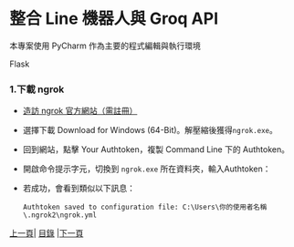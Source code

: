 # 整合 Line 機器人與 Groq API
本專案使用 PyCharm 作為主要的程式編輯與執行環境

Flask

### 1.下載 ngrok
* [造訪 ngrok 官方網站（需註冊）](https://ngrok.com/)
* 選擇下載 Download for Windows (64-Bit)。解壓縮後獲得`ngrok.exe`。
* 回到網站，點擊 Your Authtoken，複製 Command Line 下的 Authtoken。
* 開啟命令提示字元，切換到 `ngrok.exe` 所在資料夾，輸入Authtoken：
* 若成功，會看到類似以下訊息：

  ```
  Authtoken saved to configuration file: C:\Users\你的使用者名稱\.ngrok2\ngrok.yml
  ```

[上一頁](STEP_2.md)| [目錄](README.md) |[下一頁](STEP_4.md)

